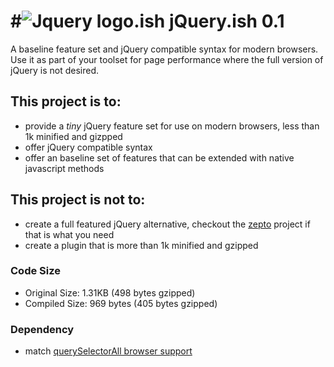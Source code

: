 #![Jquery logo][logo].ish
jQuery.ish 0.1
=========

A baseline feature set and jQuery compatible syntax for modern browsers. Use it as part of your toolset for page performance where the full version of jQuery is not desired.

## This project is to:

- provide a *tiny* jQuery feature set for use on modern browsers, less than 1k minified and gizpped
- offer jQuery compatible syntax
- offer an baseline set of features that can be extended with native javascript methods


## This project is not to:

- create a full featured jQuery alternative, checkout the [zepto][2] project if that is what you need
- create a plugin that is more than 1k minified and gzipped

### Code Size

- Original Size:  1.31KB (498 bytes gzipped)
- Compiled Size:	969 bytes (405 bytes gzipped)

### Dependency

- match [querySelectorAll browser support][1]


[logo]: http://static.jquery.com/files/rocker/images/logo_jquery_215x53.gif









[1]: https://developer.mozilla.org/en/DOM/Document.querySelectorAll#Browser_compatibility
[2]: http://zeptojs.com